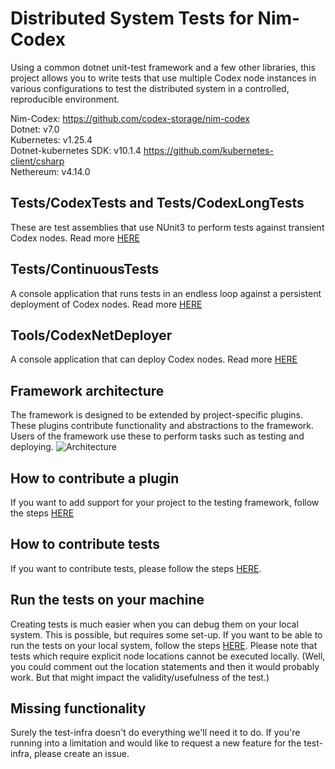 # Distributed System Tests for Nim-Codex

Using a common dotnet unit-test framework and a few other libraries, this project allows you to write tests that use multiple Codex node instances in various configurations to test the distributed system in a controlled, reproducible environment.

Nim-Codex: https://github.com/codex-storage/nim-codex  
Dotnet: v7.0  
Kubernetes: v1.25.4  
Dotnet-kubernetes SDK: v10.1.4 https://github.com/kubernetes-client/csharp  
Nethereum: v4.14.0

## Tests/CodexTests and Tests/CodexLongTests
These are test assemblies that use NUnit3 to perform tests against transient Codex nodes.
Read more [HERE](/Tests/CodexTests/README.md)

## Tests/ContinuousTests
A console application that runs tests in an endless loop against a persistent deployment of Codex nodes.
Read more [HERE](/Tests/CodexContinuousTests/README.md)

## Tools/CodexNetDeployer
A console application that can deploy Codex nodes.
Read more [HERE](/Tools/CodexNetDeployer/README.MD)

## Framework architecture
The framework is designed to be extended by project-specific plugins. These plugins contribute functionality and abstractions to the framework. Users of the framework use these to perform tasks such as testing and deploying.
![Architecture](/docs/FrameworkArchitecture.png)

## How to contribute a plugin
If you want to add support for your project to the testing framework, follow the steps [HERE](/CONTRIBUTINGPLUGINS.MD)

## How to contribute tests
If you want to contribute tests, please follow the steps [HERE](/CONTRIBUTINGTESTS.md).

## Run the tests on your machine
Creating tests is much easier when you can debug them on your local system. This is possible, but requires some set-up. If you want to be able to run the tests on your local system, follow the steps [HERE](/docs/LOCALSETUP.md). Please note that tests which require explicit node locations cannot be executed locally. (Well, you could comment out the location statements and then it would probably work. But that might impact the validity/usefulness of the test.)

## Missing functionality
Surely the test-infra doesn't do everything we'll need it to do. If you're running into a limitation and would like to request a new feature for the test-infra, please create an issue.
